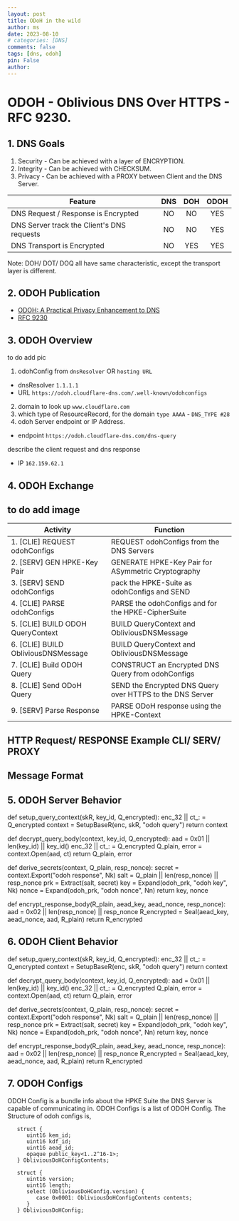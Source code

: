 ```yaml
---
layout: post
title: ODoH in the wild
author: ms
date: 2023-08-10
# categories: [DNS]
comments: false
tags: [dns, odoh]
pin: False
author:
---
```


# ODOH - Oblivious DNS Over HTTPS - RFC 9230.

## 1. DNS Goals
1. Security - Can be achieved with a layer of ENCRYPTION.
2. Integrity - Can be achieved with CHECKSUM.
2. Privacy - Can be achieved with a PROXY between Client and the DNS Server.


| Feature                                      | DNS | DOH | ODOH |
|----------------------------------------------|:---:|:---:|:----:|
| DNS Request / Response is Encrypted          | NO  | NO  | YES  |
| DNS Server track the Client's DNS requests   | NO  | NO  | YES  |
| DNS Transport is Encrypted                   | NO  | YES | YES  |

Note: DOH/ DOT/ DOQ all have same characteristic, except the transport layer is different.

## 2. ODOH Publication
- [ODOH: A Practical Privacy Enhancement to DNS](https://arxiv.org/abs/2011.10121)
- [RFC 9230](https://datatracker.ietf.org/doc/rfc9230/)

## 3. ODOH Overview

 to do add pic

1. odohConfig from `dnsResolver` OR `hosting URL`
- dnsResolver `1.1.1.1`
- URL `https://odoh.cloudflare-dns.com/.well-known/odohconfigs`
2. domain to look up `www.cloudflare.com`
3. which type of ResourceRecord, for the domain `type AAAA` - `DNS_TYPE #28`
4. odoh Server endpoint or IP Address.
- endpoint `https://odoh.cloudflare-dns.com/dns-query`

describe the client request and dns response
- IP `162.159.62.1`

## 4. ODOH Exchange 

## to do add image

|           Activity            | Function                                                  | 
|----------------------------------|--------------------------------------------------------|
|1. [CLIE] REQUEST odohConfigs | REQUEST odohConfigs from the DNS Servers                   |
|2. [SERV] GEN HPKE-Key Pair | GENERATE HPKE-Key Pair for ASymmetric Cryptography           |
|3. [SERV] SEND odohConfigs | pack the HPKE-Suite as odohConfigs and SEND                   |
|4. [CLIE] PARSE odohConfigs | PARSE the odohConfigs and for the HPKE-CipherSuite           |
|5. [CLIE] BUILD  ODOH QueryContext| BUILD QueryContext and ObliviousDNSMessage             |
|6. [CLIE] BUILD  ObliviousDNSMessage| BUILD QueryContext and ObliviousDNSMessage           |
|7. [CLIE] Build ODOH Query  | CONSTRUCT an Encrypted DNS Query from odohConfigs            |
|8. [CLIE] Send ODoH Query   | SEND the Encrypted DNS Query over HTTPS to the DNS Server    |
|9. [SERV] Parse Response    | PARSE ODoH response using the HPKE-Context                   |


## HTTP Request/ RESPONSE Example CLI/ SERV/ PROXY
## Message Format

## 5. ODOH Server Behavior

def setup_query_context(skR, key_id, Q_encrypted):
    enc_32 || ct_: = Q_encrypted
    context = SetupBaseR(enc, skR, "odoh query")
    return context

def decrypt_query_body(context, key_id, Q_encrypted):
    aad = 0x01 || len(key_id) || key_id()
    enc_32 || ct_: = Q_encrypted
    Q_plain, error = context.Open(aad, ct)
    return Q_plain, error

def derive_secrets(context, Q_plain, resp_nonce):
    secret = context.Export("odoh response", Nk)
    salt = Q_plain || len(resp_nonce) || resp_nonce
    prk = Extract(salt, secret)
    key = Expand(odoh_prk, "odoh key", Nk)
    nonce = Expand(odoh_prk, "odoh nonce", Nn)
    return key, nonce

def encrypt_response_body(R_plain, aead_key, aead_nonce, resp_nonce):
    aad = 0x02 || len(resp_nonce) || resp_nonce
    R_encrypted = Seal(aead_key, aead_nonce, aad, R_plain)
    return R_encrypted

## 6. ODOH Client Behavior

def setup_query_context(skR, key_id, Q_encrypted):
    enc_32 || ct_: = Q_encrypted
    context = SetupBaseR(enc, skR, "odoh query")
    return context

def decrypt_query_body(context, key_id, Q_encrypted):
    aad = 0x01 || len(key_id) || key_id()
    enc_32 || ct_: = Q_encrypted
    Q_plain, error = context.Open(aad, ct)
    return Q_plain, error

def derive_secrets(context, Q_plain, resp_nonce):
    secret = context.Export("odoh response", Nk)
    salt = Q_plain || len(resp_nonce) || resp_nonce
    prk = Extract(salt, secret)
    key = Expand(odoh_prk, "odoh key", Nk)
    nonce = Expand(odoh_prk, "odoh nonce", Nn)
    return key, nonce

def encrypt_response_body(R_plain, aead_key, aead_nonce, resp_nonce):
    aad = 0x02 || len(resp_nonce) || resp_nonce
    R_encrypted = Seal(aead_key, aead_nonce, aad, R_plain)
    return R_encrypted


## 7. ODOH Configs

ODOH Config is a bundle info about the HPKE Suite the DNS Server is capable of communicating in.
ODOH Configs is a list of ODOH Config. The Structure of odoh configs is,

```
   struct {
      uint16 kem_id;
      uint16 kdf_id;
      uint16 aead_id;
      opaque public_key<1..2^16-1>;
   } ObliviousDoHConfigContents;

   struct {
      uint16 version;
      uint16 length;
      select (ObliviousDoHConfig.version) {
         case 0x0001: ObliviousDoHConfigContents contents;
      }
   } ObliviousDoHConfig;
```






































